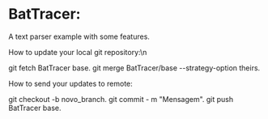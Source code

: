 BatTracer:
=========
A text parser example with some features.


How to update your local git repository:\n

git fetch BatTracer base.
git merge BatTracer/base --strategy-option theirs.
  
How to send your updates to remote:

git checkout -b novo_branch.
git commit - m "Mensagem".
git push BatTracer base.
